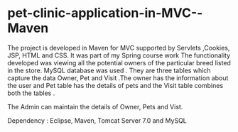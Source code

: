 # pet-clinic-application-in-MVC--Maven

The project is developed in Maven for MVC supported by  Servlets ,Cookies, JSP, HTML and CSS. It was part of my Spring course work
The functionality developed was viewing all the potential owners of the particular breed  listed in the store. MySQL database 
was used  . They are three tables which capture the data Owner, Pet and Visit .The owner has the information about the user and Pet table has the details of pets and the Visit table combines both the tables .

The Admin can maintain the details of Owner, Pets and Vist.

Dependency : Eclipse, Maven, Tomcat Server 7.0 and MySQL 

